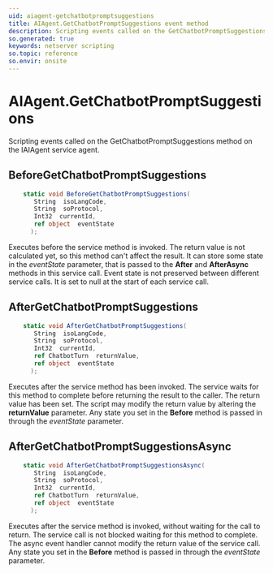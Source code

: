 ```yaml
---
uid: aiagent-getchatbotpromptsuggestions
title: AIAgent.GetChatbotPromptSuggestions event method
description: Scripting events called on the GetChatbotPromptSuggestions method on the AIAgent service agent.
so.generated: true
keywords: netserver scripting
so.topic: reference
so.envir: onsite
---
```

# AIAgent.GetChatbotPromptSuggestions

Scripting events called on the <see cref='M:SuperOffice.CRM.Services.IAIAgent.GetChatbotPromptSuggestions'>GetChatbotPromptSuggestions</see> method on the <see cref='IAIAgent'>IAIAgent</see>  service agent.

## BeforeGetChatbotPromptSuggestions
```cs
    static void BeforeGetChatbotPromptSuggestions(
       String  isoLangCode,
       String  soProtocol,
       Int32  currentId,
       ref object  eventState
      );
```
Executes before the service method is invoked.
The return value is not calculated yet, so this method can't affect the result.
It can store some state in the *eventState* parameter, that is passed to the **After** and **AfterAsync** methods in this service call.
Event state is not preserved between different service calls. It is set to null at the start of each service call.
## AfterGetChatbotPromptSuggestions
```cs
    static void AfterGetChatbotPromptSuggestions(
       String  isoLangCode,
       String  soProtocol,
       Int32  currentId,
       ref ChatbotTurn  returnValue,
       ref object  eventState
      );
```
Executes after the service method has been invoked. The service waits for this method to complete before returning the result to the caller.
The return value has been set. The script may modify the return value by altering the **returnValue** parameter.
Any state you set in the **Before** method is passed in through the *eventState* parameter.
## AfterGetChatbotPromptSuggestionsAsync
```cs
    static void AfterGetChatbotPromptSuggestionsAsync(
       String  isoLangCode,
       String  soProtocol,
       Int32  currentId,
       ref ChatbotTurn  returnValue,
       ref object  eventState
      );
```
Executes after the service method is invoked, without waiting for the call to return.
The service call is not blocked waiting for this method to complete.
The async event handler cannot modify the return value of the service call.
Any state you set in the **Before** method is passed in through the *eventState* parameter.

